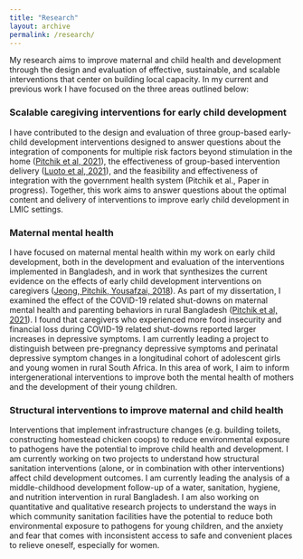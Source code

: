 ```yaml
---
title: "Research"
layout: archive
permalink: /research/
---
```


My research aims to improve maternal and child health and development through the design and evaluation of effective, sustainable, and scalable interventions that center on building local capacity. In my current and previous work I have focused on the three areas outlined below:

### Scalable caregiving interventions for early child development
I have contributed to the design and evaluation of three group-based early-child development interventions designed to answer questions about the integration of components for multiple risk factors beyond stimulation in the home (<a href="https://gh.bmj.com/content/6/3/e004307.abstract" target="_blank" rel="noopener noreferrer">Pitchik et al, 2021</a>), the effectiveness of group-based intervention delivery (<a href="https://www.thelancet.com/journals/langlo/article/PIIS2214-109X(20)30469-1/fulltext" target="_blank" rel="noopener noreferrer">Luoto et al, 2021</a>), and the feasibility and effectiveness of integration with the government health system (Pitchik et al., Paper in progress). Together, this work aims to answer questions about the optimal content and delivery of interventions to improve early child development in LMIC settings.

<!-- before comma used to be this  ([Pitchik et al, 2021](https://gh.bmj.com/content/6/3/e004307.abstract)) -->

### Maternal mental health
I have focused on maternal mental health within my work on early child development, both in the development and evaluation of the interventions implemented in Bangladesh, and in work that synthesizes the current evidence on the effects of early child development interventions on caregivers (<a href="https://publications.aap.org/pediatrics/article/141/4/e20173510/37794/Stimulation-Interventions-and-Parenting-in-Low-and?autologincheck=redirected?nfToken=00000000-0000-0000-0000-000000000000" target="_blank" rel="noopener noreferrer">Jeong, Pitchik, Yousafzai, 2018</a>). As part of my dissertation, I examined the effect of the COVID-19 related shut-downs on maternal mental health and parenting behaviors in rural Bangladesh (<a href="https://srcd.onlinelibrary.wiley.com/doi/full/10.1111/cdev.13651" target="_blank" rel="noopener noreferrer">Pitchik et al, 2021</a>). I found that caregivers who experienced more food insecurity and financial loss during COVID-19 related shut-downs reported larger increases in depressive symptoms. I am currently leading a project to distinguish between pre-pregnancy depressive symptoms and perinatal depressive symptom changes in a longitudinal cohort of adolescent girls and young women in rural South Africa. In this area of work, I aim to inform intergenerational interventions to improve both the mental health of mothers and the development of their young children.

### Structural interventions to improve maternal and child health
Interventions that implement infrastructure changes (e.g. building toilets, constructing homestead chicken coops) to reduce environmental exposure to pathogens have the potential to improve child health and development. I am currently working on two projects to understand how structural sanitation interventions (alone, or in combination with other interventions) affect child development outcomes. I am currently leading the analysis of a middle-childhood development follow-up of a water, sanitation, hygiene, and nutrition intervention in rural Bangladesh. I am also working on quantitative and qualitative research projects to understand the ways in which community sanitation facilities have the potential to reduce both environmental exposure to pathogens for young children, and the anxiety and fear that comes with inconsistent access to safe and convenient places to relieve oneself, especially for women.
